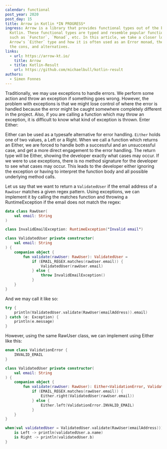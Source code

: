 ```yaml
---
calendar: functional
post_year: 2020
post_day: 15
title: Arrow in Kotlin *IN PROGRESS*
ingress: Arrow is a library that provides functional types out of the box in
  Kotlin. These functional types are typed and resemble popular functional types
  such as `Functor`, `Monad`, etc. In this article, we take a closer look at
  Arrow's `Either` type and how it is often used as an Error monad, the pros,
  the cons, and alternatives.
links:
  - url: https://arrow-kt.io/
    title: Arrow
  - title: Kotlin-Result
    url: https://github.com/michaelbull/kotlin-result
authors:
  - Simen Fonnes
---
```

Traditionally, we may use exceptions to handle errors. We perform some action and throw an exception if something goes wrong. However, the problem with exceptions is that we might lose control of where the error is handled because the error might be caught somewhere completely different in the project. Also, if you are calling a function which may throw an exception, it is difficult to know what kind of exception is thrown. Enter Either:

Either can be used as a typesafe alternative for error handling. `Either` holds one of two values, a Left or a Right. When we call a function which returns an Either, we are forced to handle both a successful and an unsuccessful case, and get a more direct engagement to the error handling. The return type will be Either, showing the developer exactly what cases may occur. If we were to use exceptions, there is no method signature for the developer to see what cases may occur. This leads to the developer either ignoring the exception or having to interpret the function body and all possible underlying method calls.

Let us say that we want to return a `ValidatedUser` if the email address of a `RawUser` matches a given regex pattern. Using exceptions, we can implement it by calling the matches function and throwing a RuntimeException if the email does not match the regex:

```kotlin
data class RawUser(
    val email: String
)

class InvalidEmailException: RuntimeException("Invalid email")

class ValidatedUser private constructor(
    val email: String
) {
    companion object {
        fun validate(rawUser: RawUser): ValidatedUser =
            if (EMAIL_REGEX.matches(rawUser.email)) {
                ValidatedUser(rawUser.email)
            } else {
                throw InvalidEmailException()
            }
    }
}
```

And we may call it like so:

```kotlin
try {
    println(ValidatedUser.validate(RawUser(emailAddress)).email)
} catch (e: Exception) {
    println(e.message)
}
```

However, using the same RawUser class, we can implement using Either like this:

```kotlin
enum class ValidationError {
    INVALID_EMAIL
}

class ValidatedUser private constructor(
    val email: String
) {
    companion object {
        fun validate(rawUser: RawUser): Either<ValidationError, ValidatedUser> =
            if (EMAIL_REGEX.matches(rawUser.email)) {
                Either.right(ValidatedUser(rawUser.email))
            } else {
                Either.left(ValidationError.INVALID_EMAIL)
            }
    }
}
```

```kotlin
when(val validatedUser = ValidatedUser.validate(RawUser(emailAddress))) {
    is Left -> println(validatedUser.a.name)
    is Right -> println(validatedUser.b)
}
```
